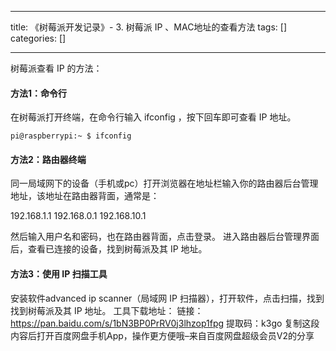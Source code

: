
--- 
title:  《树莓派开发记录》- 3. 树莓派 IP 、MAC地址的查看方法 
tags: []
categories: [] 

---
树莓派查看 IP 的方法：

#### 方法1：命令行

在树莓派打开终端，在命令行输入 ifconfig ，按下回车即可查看 IP 地址。

```
pi@raspberrypi:~ $ ifconfig

```

#### 方法2：路由器终端

同一局域网下的设备（手机或pc）打开浏览器在地址栏输入你的路由器后台管理地址，该地址在路由器背面，通常是：

>  
 192.168.1.1 192.168.0.1 192.168.10.1 


然后输入用户名和密码，也在路由器背面，点击登录。 进入路由器后台管理界面后，查看已连接的设备，找到树莓派及其 IP 地址。

#### 方法3：使用 IP 扫描工具

安装软件advanced ip scanner（局域网 IP 扫描器），打开软件，点击扫描，找到找到树莓派及其 IP 地址。 工具下载地址： 链接：https://pan.baidu.com/s/1bN3BP0PrRV0j3lhzop1fpg 提取码：k3go 复制这段内容后打开百度网盘手机App，操作更方便哦–来自百度网盘超级会员V2的分享
